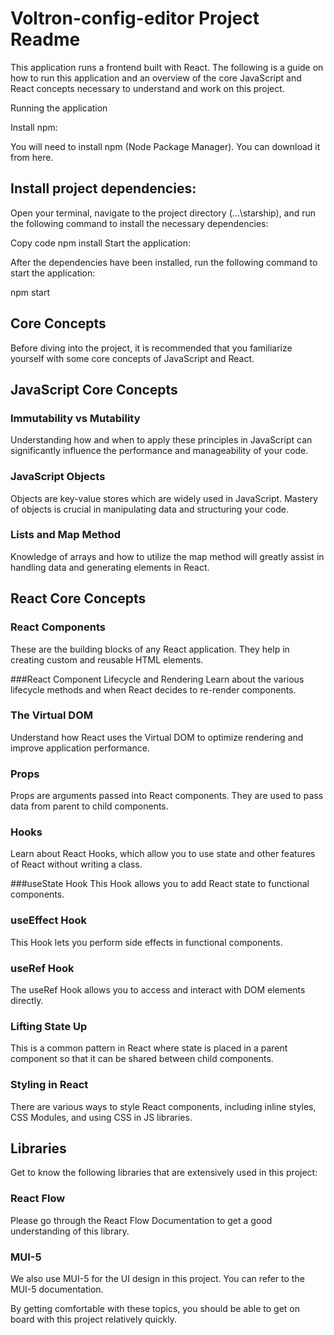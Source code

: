 # Voltron-config-editor Project Readme
This application runs a frontend built with React. The following is a guide on how to run this application and an overview of the core JavaScript and React concepts necessary to understand and work on this project.

Running the application

Install npm:

You will need to install npm (Node Package Manager). You can download it from here.

## Install project dependencies:

Open your terminal, navigate to the project directory (...\starship), and run the following command to install the necessary dependencies:

Copy code
npm install
Start the application:

After the dependencies have been installed, run the following command to start the application:

npm start

## Core Concepts
Before diving into the project, it is recommended that you familiarize yourself with some core concepts of JavaScript and React.

## JavaScript Core Concepts
### Immutability vs Mutability
Understanding how and when to apply these principles in JavaScript can significantly influence the performance and manageability of your code.

### JavaScript Objects
Objects are key-value stores which are widely used in JavaScript. Mastery of objects is crucial in manipulating data and structuring your code.

### Lists and Map Method
Knowledge of arrays and how to utilize the map method will greatly assist in handling data and generating elements in React.

## React Core Concepts
### React Components
These are the building blocks of any React application. They help in creating custom and reusable HTML elements.

###React Component Lifecycle and Rendering
Learn about the various lifecycle methods and when React decides to re-render components.

### The Virtual DOM 
Understand how React uses the Virtual DOM to optimize rendering and improve application performance.

### Props
Props are arguments passed into React components. They are used to pass data from parent to child components.

### Hooks
Learn about React Hooks, which allow you to use state and other features of React without writing a class.

###useState Hook
This Hook allows you to add React state to functional components.

### useEffect Hook
This Hook lets you perform side effects in functional components.

### useRef Hook
The useRef Hook allows you to access and interact with DOM elements directly.

### Lifting State Up
This is a common pattern in React where state is placed in a parent component so that it can be shared between child components.

### Styling in React
There are various ways to style React components, including inline styles, CSS Modules, and using CSS in JS libraries.

## Libraries
Get to know the following libraries that are extensively used in this project:

### React Flow
Please go through the React Flow Documentation to get a good understanding of this library.

### MUI-5
We also use MUI-5 for the UI design in this project. You can refer to the MUI-5 documentation.

By getting comfortable with these topics, you should be able to get on board with this project relatively quickly.
